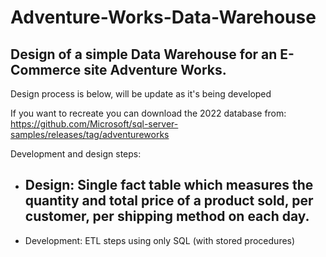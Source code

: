 # Adventure-Works-Data-Warehouse
Design of a simple Data Warehouse for an E-Commerce site Adventure Works.
----------------------------------------------------------------------------
Design process is below, will be update as it's being developed 


If you want to recreate you can download the 2022 database from:
https://github.com/Microsoft/sql-server-samples/releases/tag/adventureworks 

Development and design steps: 
* Design: Single fact table which measures the quantity and total price of a product sold, per customer, per shipping method on each day.
  -- 
* Development: ETL steps using only SQL (with stored procedures)

